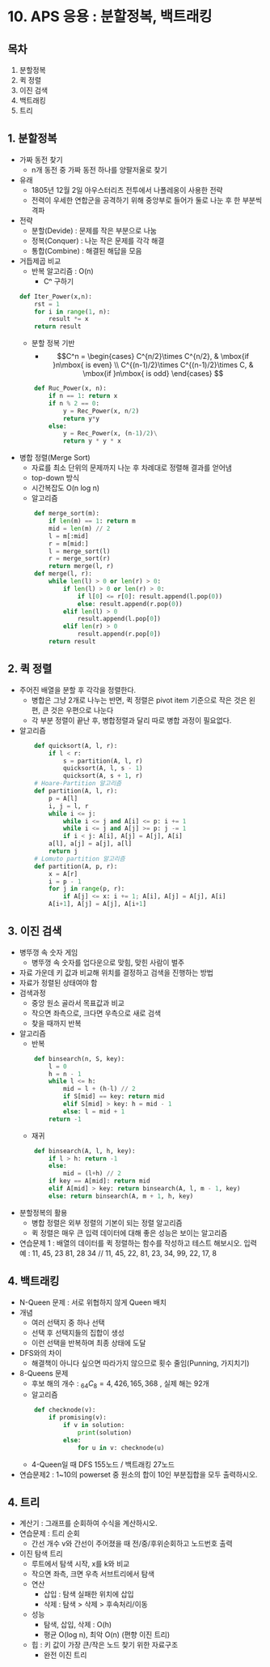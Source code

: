 # 10. APS 응용 : 분할정복, 백트래킹

## 목차

1. 분할정복
2. 퀵 정렬
3. 이진 검색
4. 백트래킹
5. 트리

## 1. 분할정복
- 가짜 동전 찾기
	- n개 동전 중 가짜 동전 하나를 양팔저울로 찾기
- 유래
	- 1805년 12월 2일 아우스터리츠 전투에서 나폴레옹이 사용한 전략
	- 전력이 우세한 연합군을 공격하기 위해 중앙부로 들어가 둘로 나눈 후 한 부분씩 격파
- 전략
	- 분할(Devide) : 문제를 작은 부분으로 나눔
	- 정복(Conquer) : 나눈 작은 문제를 각각 해결
	- 통합(Combine) : 해결된 해답을 모음
- 거듭제곱 비교
	- 반복 알고리즘 : O(n)
		- Cⁿ 구하기
	```python
	def Iter_Power(x,n):
		rst = 1
		for i in range(1, n):
			result *= x
		return result
	```
	- 분할 정복 기반
		- $$C^n = 
		\begin{cases}
			C^{n/2}\times C^{n/2}, & \mbox{if }n\mbox{ is even} \\
			C^{(n-1)/2}\times C^{(n-1)/2}\times C, & \mbox{if }n\mbox{ is odd}
		\end{cases}
	$$
	```python
		def Ruc_Power(x, n):
			if n == 1: return x
			if n % 2 == 0:
				y = Rec_Power(x, n/2)
				return y*y
			else:
				y = Rec_Power(x, (n-1)/2)\
				return y * y * x
	```
- 병합 정렬(Merge Sort)
	- 자료를 최소 단위의 문제까지 나눈 후 차례대로 정렬해 결과를 얻어냄
	- top-down 방식
	- 시간복잡도 O(n log n)
	- 알고리즘
	```python
		def merge_sort(m):
			if len(m) == 1: return m
			mid = len(m) // 2
			l = m[:mid]
			r = m[mid:]
			l = merge_sort(l)
			r = merge_sort(r)
			return merge(l, r)
		def merge(l, r):
			while len(l) > 0 or len(r) > 0:
				if len(l) > 0 or len(r) > 0:
					if l[0] <= r[0]: result.append(l.pop(0))
					else: result.append(r.pop(0))
				elif len(l) > 0
					result.append(l.pop[0])
				elif len(r) > 0
					result.append(r.pop[0])
			return result
	```

## 2. 퀵 정렬
- 주어진 배열을 분할 후 각각을 정렬한다.
	- 병합은 그냥 2개로 나누는 반면, 퀵 정렬은 pivot item 기준으로 작은 것은 왼편, 큰 것은 우편으로 나눈다
	- 각 부분 정렬이 끝난 후, 병합정렬과 달리 따로 병합 과정이 필요없다.
- 알고리즘
	```python
		def quicksort(A, l, r):
			if l < r:
				s = partition(A, l, r)
				quicksort(A, l, s - 1)
				quicksort(A, s + 1, r)
		# Hoare-Partition 알고리즘
		def partition(A, l, r):
			p = A[l]
			i, j = l, r
			while i <= j:
				while i <= j and A[i] <= p: i += 1
				while i <= j and A[j] >= p: j -= 1	
				if i < j: A[i], A[j] = A[j], A[i]
			a[l], a[j] = a[j], a[l]
			return j
		# Lomuto partition 알고리즘
		def partition(A, p, r):
			x = A[r]
			i = p - 1
			for j in range(p, r):
				if A[j] <= x: i += 1; A[i], A[j] = A[j], A[i]
			A[i+1], A[j] = A[j], A[i+1]
	```

## 3. 이진 검색
- 병뚜껑 속 숫자 게임
	- 병뚜껑 속 숫자를 업다운으로 맞힘, 맞힌 사람이 벌주
- 자료 가운데 키 값과 비교해 위치를 결정하고 검색을 진행하는 방법
- 자료가 정렬된 상태여야 함
- 검색과정
	- 중앙 원소 골라서 목표값과 비교
	- 작으면 좌측으로, 크다면 우측으로 새로 검색
	- 찾을 때까지 반복
- 알고리즘
	- 반복
	```python
		def binsearch(n, S, key):
			l = 0
			h = n - 1
			while l <= h:
				mid = l + (h-l) // 2
				if S[mid] == key: return mid
				elif S[mid] > key: h = mid - 1
				else: l = mid + 1
			return -1				
	```
	- 재귀
	```python
		def binsearch(A, l, h, key):
			if l > h: return -1
			else:
				mid = (l+h) // 2
			if key == A[mid]: return mid
			elif A[mid] > key: return binsearch(A, l, m - 1, key)
			else: return binsearch(A, m + 1, h, key)
	```
- 분할정복의 활용
	- 병합 정렬은 외부 정렬의 기본이 되는 정렬 알고리즘
	- 퀵 정렬은 매우 큰 입력 데이터에 대해 좋은 성능은 보이는 알고리즘
- 연습문제 1 : 배열의 데이터를 퀵 정렬하는 함수를 작성하고 테스트 해보시오.
	입력 예 : 11, 45, 23 81, 28 34 // 11, 45, 22, 81, 23, 34, 99, 22, 17, 8

## 4. 백트래킹
- N-Queen 문제 : 서로 위협하지 않게 Queen 배치
- 개념
	- 여러 선택지 중 하나 선택
	- 선택 후 선택지들의 집합이 생성
	- 이런 선택을 반복하며 최종 상태에 도달
- DFS와의 차이
	- 해결책이 아니다 싶으면 따라가지 않으므로 횟수 줄임(Punning, 가지치기)
- 8-Queens 문제
	- 후보 해의 개수 : $_64C_8 = 4,426,165,368$ , 실제 해는 92개
	- 알고리즘
	```python
		def checknode(v):
			if promising(v):
				if v in solution:
					print(solution)
				else:
					for u in v: checknode(u)
	```
	- 4-Queen일 때 DFS 155노드 / 백트래킹 27노드
- 연습문제2 : 1~10의 powerset 중 원소의 합이 10인 부분집합을 모두 출력하시오.

## 4. 트리
- 계산기 : 그래프를 순회하여 수식을 계산하시오.
- 연습문제 : 트리 순회
	- 간선 개수 v와 간선이 주어졌을 때 전/중/후위순회하고 노드번호 출력
- 이진 탐색 트리
	- 루트에서 탐색 시작, x를 k와 비교
	- 작으면 좌측, 크면 우측 서브트리에서 탐색
	- 연산
		- 삽입 : 탐색 실패한 위치에 삽입
		- 삭제 : 탐색 > 삭제 > 후속처리/이동
	- 성능
		- 탐색, 삽입, 삭제 : O(h)
		- 평균 O(log n), 최악 O(n) (편향 이진 트리)
	- 힙 : 키 값이 가장 큰/작은 노드 찾기 위한 자료구조
		- 완전 이진 트리